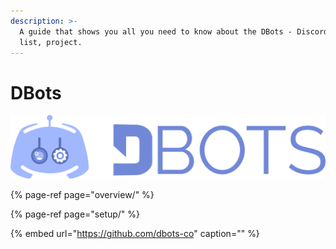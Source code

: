 ```yaml
---
description: >-
  A guide that shows you all you need to know about the DBots - Discord bot
  list, project.
---
```


# DBots

![DBots - Find the Best Discord Bots](../../.gitbook/assets/image%20%2840%29.png)

{% page-ref page="overview/" %}

{% page-ref page="setup/" %}

{% embed url="https://github.com/dbots-co" caption="" %}

